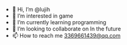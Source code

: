 - 👋 Hi, I’m @lujih
- 👀 I’m interested in game
- 🌱 I’m currently learning programming
- 💞️ I’m looking to collaborate on In the future
- 📫 How to reach me 3369661439@qq.com

<!---
lujih/lujih is a ✨ special ✨ repository because its `README.md` (this file) appears on your GitHub profile.
You can click the Preview link to take a look at your changes.
--->
